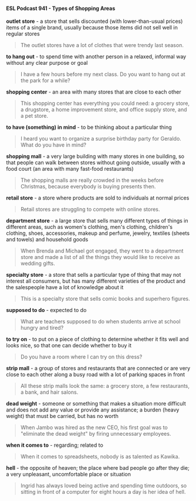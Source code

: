 #### ESL Podcast 941 - Types of Shopping Areas

**outlet store** - a store that sells discounted (with lower-than-usual prices) items
of a single brand, usually because those items did not sell well in regular stores

> The outlet stores have a lot of clothes that were trendy last season.

**to hang out** - to spend time with another person in a relaxed, informal way
without any clear purpose or goal

> I have a few hours before my next class. Do you want to hang out at the park
for a while?

**shopping center** - an area with many stores that are close to each other

> This shopping center has everything you could need: a grocery store, a
drugstore, a home improvement store, and office supply store, and a pet store.

**to have (something) in mind** - to be thinking about a particular thing

> I heard you want to organize a surprise birthday party for Geraldo. What do you
have in mind?

**shopping mall** - a very large building with many stores in one building, so that
people can walk between stores without going outside, usually with a food court
(an area with many fast-food restaurants)

> The shopping malls are really crowded in the weeks before Christmas, because
everybody is buying presents then.

**retail store** - a store where products are sold to individuals at normal prices

> Retail stores are struggling to compete with online stores.

**department store** - a large store that sells many different types of things in
different areas, such as women's clothing, men's clothing, children's clothing,
shoes, accessories, makeup and perfume, jewelry, textiles (sheets and towels)
and household goods

> When Brenda and Michael got engaged, they went to a department store and
made a list of all the things they would like to receive as wedding gifts.

**specialty store** - a store that sells a particular type of thing that may not interest
all consumers, but has many different varieties of the product and the
salespeople have a lot of knowledge about it

> This is a specialty store that sells comic books and superhero figures.

**supposed to do** - expected to do

> What are teachers supposed to do when students arrive at school hungry and
tired?

**to try on** - to put on a piece of clothing to determine whether it fits well and looks
nice, so that one can decide whether to buy it

> Do you have a room where I can try on this dress?

**strip mall** - a group of stores and restaurants that are connected or are very
close to each other along a busy road with a lot of parking spaces in front

> All these strip malls look the same: a grocery store, a few restaurants, a bank,
and hair salons.

**dead weight** - someone or something that makes a situation more difficult and
does not add any value or provide any assistance; a burden (heavy weight) that
must be carried, but has no worth

> When Jambo was hired as the new CEO, his first goal was to "eliminate the
dead weight" by firing unnecessary employees.

**when it comes to** - regarding; related to

> When it comes to spreadsheets, nobody is as talented as Kawika.

**hell** - the opposite of heaven; the place where bad people go after they die; a
very unpleasant, uncomfortable place or situation

> Ingrid has always loved being active and spending time outdoors, so sitting in
front of a computer for eight hours a day is her idea of hell.

